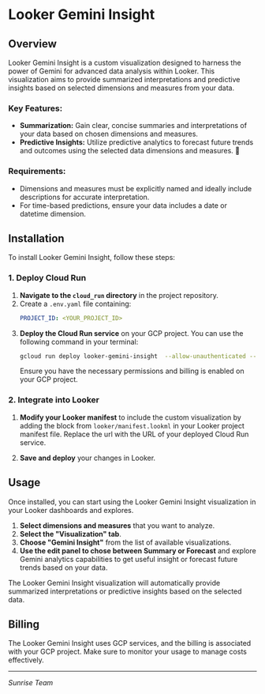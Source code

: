 # Looker Gemini Insight

## Overview

Looker Gemini Insight is a custom visualization designed to harness the power of Gemini for advanced data analysis within Looker. This visualization aims to provide summarized interpretations and predictive insights based on selected dimensions and measures from your data.

### Key Features:
- **Summarization:** Gain clear, concise summaries and interpretations of your data based on chosen dimensions and measures.
- **Predictive Insights:** Utilize predictive analytics to forecast future trends and outcomes using the selected data dimensions and measures. 🔮

### Requirements:
- Dimensions and measures must be explicitly named and ideally include descriptions for accurate interpretation.
- For time-based predictions, ensure your data includes a date or datetime dimension.

## Installation

To install Looker Gemini Insight, follow these steps:

### 1. Deploy Cloud Run

1. **Navigate to the `cloud_run` directory** in the project repository.
2. Create a `.env.yaml` file containing:
   ```yaml
   PROJECT_ID: <YOUR_PROJECT_ID>
   ```
2. **Deploy the Cloud Run service** on your GCP project. You can use the following command in your terminal:
   ```sh
   gcloud run deploy looker-gemini-insight  --allow-unauthenticated --env-vars-file=.env.yaml --source .
   ```
   Ensure you have the necessary permissions and billing is enabled on your GCP project.

### 2. Integrate into Looker

1. **Modify your Looker manifest** to include the custom visualization by adding the block from `looker/manifest.lookml` in your Looker project manifest file. Replace the url with the URL of your deployed Cloud Run service.

2. **Save and deploy** your changes in Looker.

## Usage

Once installed, you can start using the Looker Gemini Insight visualization in your Looker dashboards and explores.

1. **Select dimensions and measures** that you want to analyze.
2. **Select the "Visualization" tab**.
3. **Choose "Gemini Insight"** from the list of available visualizations.
4. **Use the edit panel to chose between Summary or Forecast** and explore Gemini analytics capabilities to get useful insight or forecast future trends based on your data.

The Looker Gemini Insight visualization will automatically provide summarized interpretations or predictive insights based on the selected data.

## Billing

The Looker Gemini Insight uses GCP services, and the billing is associated with your GCP project. Make sure to monitor your usage to manage costs effectively.

---

*Sunrise Team*